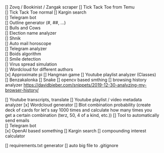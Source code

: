 [] Zovq / Bookinist / Zangak scraper
[] Tick Tack Toe from Temu  
[] Tick Tack Toe normal
[] Kargin search  
[] Telegram bot  
[] Outline generator (#, ##, ...)  
[] Bulls and Cows  
[] Election name analyzer  
[] Shnik  
[] Auto mail horoscope  
[] Telegram analyzer  
[] Boids algorithm  
[] Smile detection  
[] Virus spread simulation  
[] Wordcloud for different authors  
[x] Approximate pi 
[] Hangman game
[] Youtube playlist analyzer (Classes)
[] Benzakalonka
[] Snake
[] opencv based smthing
[] browsing history analyzer https://davidbieber.com/snippets/2019-12-30-analyzing-my-browser-history/

[] Youtube transcripts, translate
[] Youtube playlist / video metadata analyzer 
[x] Wordcloud generator
[] Blot combination probability (create deck of cards for let's say 1000 times and calculate how many times you get a certain combination (terz, 50, 4 of a kind, etc.))
[] Tool to automatically send emails  
[] Telegram bot  
[x] OpenAI based something
[] Kargin search
[] compounding interest calculator

[] requirements.txt generator
[] auto big file to .gitignore 